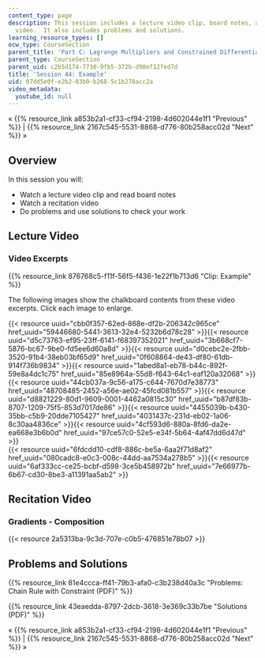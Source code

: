 ```yaml
---
content_type: page
description: This session includes a lecture video clip, board notes, and a recitation
  video.  It also includes problems and solutions.
learning_resource_types: []
ocw_type: CourseSection
parent_title: 'Part C: Lagrange Multipliers and Constrained Differentials'
parent_type: CourseSection
parent_uid: c2b5d174-7730-9fb5-372b-d98ef12fed7d
title: 'Session 44: Example'
uid: 07dd5e0f-e2b2-03b0-b268-5c1b278acc2a
video_metadata:
  youtube_id: null
---
```


« {{% resource_link a853b2a1-cf33-cf94-2198-4d602044e1f1 "Previous" %}} | {{% resource_link 2167c545-5531-8868-d776-80b258acc02d "Next" %}} »

Overview
--------

In this session you will:

*   Watch a lecture video clip and read board notes
*   Watch a recitation video
*   Do problems and use solutions to check your work

Lecture Video
-------------

### Video Excerpts

{{% resource_link 876768c5-f11f-56f5-f436-1e22f1b713d6 "Clip: Example" %}}

The following images show the chalkboard contents from these video excerpts. Click each image to enlarge.

{{< resource uuid="cbb0f357-62ed-868e-df2b-206342c965ce" href_uuid="59446680-5441-3613-32e4-5232b6d78c28" >}}{{< resource uuid="d5c73763-ef95-23ff-6141-f68397352021" href_uuid="3b668cf7-5876-bc67-9be0-fd5ee6d60a8d" >}}{{< resource uuid="d0cebc2e-2fbb-3520-91b4-38eb03bf65d9" href_uuid="0f608864-de43-df80-61db-914f736b9834" >}}{{< resource uuid="1abed8a1-eb78-b44c-892f-59e8a4dc1c75" href_uuid="85e8964a-55d8-f643-64c1-eaf120a32068" >}}  
{{< resource uuid="44cb037a-9c56-a175-c644-7670d7e38773" href_uuid="48708485-2452-a56e-ae02-45fcd081b557" >}}{{< resource uuid="d8821229-80d1-9609-0001-4462a0815c30" href_uuid="b87df83b-8707-1209-75f5-853d7017de86" >}}{{< resource uuid="4455039b-b430-35bb-c5b9-20dde7105427" href_uuid="4031437c-231d-eb02-1a06-8c30aa4836ce" >}}{{< resource uuid="4cf593d6-880a-8fd6-da2e-ea668e3b6b0d" href_uuid="97ce57c0-52e5-e34f-5b64-4af47dd6d47d" >}}  
{{< resource uuid="6fdcdd10-cdf8-886c-be5a-6aa2f71d8af2" href_uuid="080cadc8-e0c3-008c-44dd-aa7534a278b5" >}}{{< resource uuid="6af333cc-ce25-bcbf-d598-3ce5b458972b" href_uuid="7e66977b-6b67-cd30-8be3-a11391aa5ab2" >}}

Recitation Video
----------------

### Gradients - Composition

{{< resource 2a5313ba-9c3d-707e-c0b5-476851e78b07 >}}

Problems and Solutions
----------------------

{{% resource_link 81e4ccca-ff41-79b3-afa0-c3b238d40a3c "Problems: Chain Rule with Constraint (PDF)" %}}

{{% resource_link 43eaedda-8797-2dcb-3618-3e369c33b7be "Solutions (PDF)" %}}

« {{% resource_link a853b2a1-cf33-cf94-2198-4d602044e1f1 "Previous" %}} | {{% resource_link 2167c545-5531-8868-d776-80b258acc02d "Next" %}} »